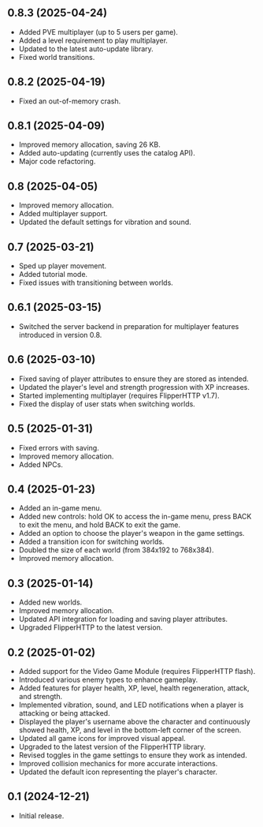 ## 0.8.3 (2025-04-24)
- Added PVE multiplayer (up to 5 users per game).
- Added a level requirement to play multiplayer.
- Updated to the latest auto-update library.
- Fixed world transitions.

## 0.8.2 (2025-04-19)
- Fixed an out-of-memory crash.

## 0.8.1 (2025-04-09)
- Improved memory allocation, saving 26 KB.
- Added auto-updating (currently uses the catalog API).
- Major code refactoring.

## 0.8 (2025-04-05)
- Improved memory allocation.
- Added multiplayer support.
- Updated the default settings for vibration and sound.

## 0.7 (2025-03-21)
- Sped up player movement.
- Added tutorial mode.
- Fixed issues with transitioning between worlds.

## 0.6.1 (2025-03-15)
- Switched the server backend in preparation for multiplayer features introduced in version 0.8.

## 0.6 (2025-03-10)
- Fixed saving of player attributes to ensure they are stored as intended.
- Updated the player's level and strength progression with XP increases.
- Started implementing multiplayer (requires FlipperHTTP v1.7).
- Fixed the display of user stats when switching worlds.

## 0.5 (2025-01-31)
- Fixed errors with saving.
- Improved memory allocation.
- Added NPCs.

## 0.4 (2025-01-23)
- Added an in-game menu.
- Added new controls: hold OK to access the in-game menu, press BACK to exit the menu, and hold BACK to exit the game.
- Added an option to choose the player's weapon in the game settings.
- Added a transition icon for switching worlds.
- Doubled the size of each world (from 384x192 to 768x384).
- Improved memory allocation.

## 0.3 (2025-01-14)
- Added new worlds.
- Improved memory allocation.
- Updated API integration for loading and saving player attributes.
- Upgraded FlipperHTTP to the latest version.

## 0.2 (2025-01-02)
- Added support for the Video Game Module (requires FlipperHTTP flash).
- Introduced various enemy types to enhance gameplay.
- Added features for player health, XP, level, health regeneration, attack, and strength.
- Implemented vibration, sound, and LED notifications when a player is attacking or being attacked.
- Displayed the player's username above the character and continuously showed health, XP, and level in the bottom-left corner of the screen.
- Updated all game icons for improved visual appeal.
- Upgraded to the latest version of the FlipperHTTP library.
- Revised toggles in the game settings to ensure they work as intended.
- Improved collision mechanics for more accurate interactions.
- Updated the default icon representing the player's character.

## 0.1 (2024-12-21)
- Initial release.